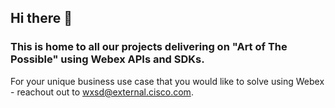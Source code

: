 ## Hi there 👋 
### This is home to all our projects delivering on "Art of The Possible" using Webex APIs and SDKs. 

For your unique business use case that you would like to solve using Webex - reachout out to wxsd@external.cisco.com.
